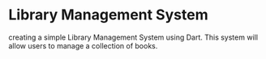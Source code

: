 #  Library Management System
creating a simple Library Management System using 
Dart.
This system will allow users to manage a collection of books. 
